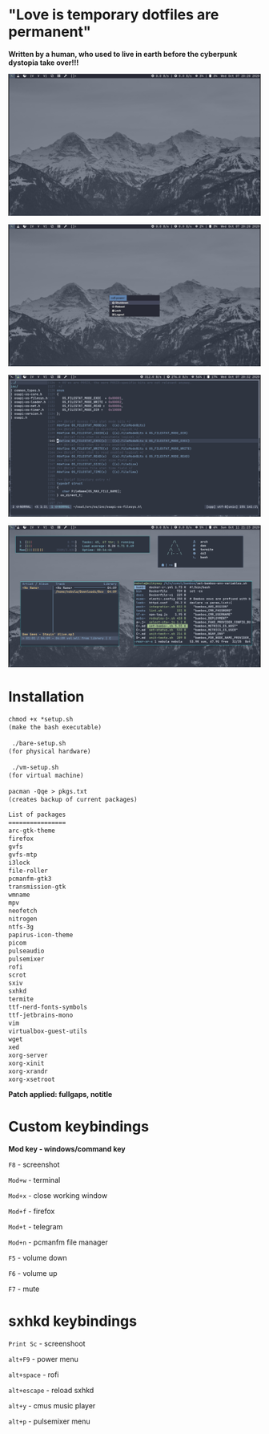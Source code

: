# **"Love is temporary dotfiles are permanent"**

**Written by a human, who used to live in earth before the cyberpunk dystopia take over!!!**

![s1](https://raw.githubusercontent.com/nebulaxyz/walls/main/screenshots/dwm/Screenshot%20from%202020-10-07%2020-20-39.png)

![s1](https://raw.githubusercontent.com/nebulaxyz/walls/main/screenshots/dwm/Screenshot%20from%202020-10-07%2020-20-59.png)

![s1](https://raw.githubusercontent.com/nebulaxyz/walls/main/screenshots/dwm/Screenshot%20from%202020-10-07%2020-32-46.png)

![s1](https://raw.githubusercontent.com/nebulaxyz/walls/main/screenshots/dwm/Screenshot%20from%202020-10-11%2021-23-58.png)

# Installation

```
chmod +x *setup.sh
(make the bash executable)

 ./bare-setup.sh
(for physical hardware)                
 
 ./vm-setup.sh
(for virtual machine)

pacman -Qqe > pkgs.txt 
(creates backup of current packages)
```

```
List of packages
================
arc-gtk-theme
firefox
gvfs
gvfs-mtp
i3lock
file-roller
pcmanfm-gtk3 
transmission-gtk
wmname
mpv
neofetch
nitrogen
ntfs-3g
papirus-icon-theme
picom
pulseaudio
pulsemixer 
rofi
scrot
sxiv
sxhkd
termite
ttf-nerd-fonts-symbols 
ttf-jetbrains-mono
vim
virtualbox-guest-utils
wget
xed
xorg-server
xorg-xinit
xorg-xrandr
xorg-xsetroot
```

**Patch applied: fullgaps, notitle**

# **Custom keybindings**

**Mod key - windows/command key**


```F8``` - screenshot

```Mod+w``` - terminal

```Mod+x``` - close working window

```Mod+f``` - firefox

```Mod+t``` - telegram

```Mod+n``` - pcmanfm file manager

```F5``` - volume down

```F6``` - volume up

```F7``` - mute

# **sxhkd keybindings**

```Print Sc``` - screenshoot

```alt+F9``` - power menu

```alt+space``` - rofi

```alt+escape``` - reload sxhkd

```alt+y``` - cmus music player

```alt+p``` - pulsemixer menu
